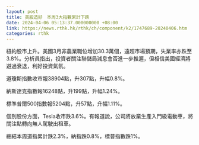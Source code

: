 ```yaml
---
layout: post
title: 美股造好　本周3大指數累計下跌
date: 2024-04-06 05:13:37.000000000 +08:00
link: https://news.rthk.hk/rthk/ch/component/k2/1747689-20240406.htm
categories: rthk
---
```


紐約股市上升。美國3月非農業職位增加30.3萬個，遠超市場預期，失業率亦跌至3.8%。分析員指出，投資者關注聯儲局減息會否進一步推遲，但相信美國經濟將避過衰退，利好投資氣氛。

道瓊斯指數收市報38904點，升307點，升幅0.8%。

納斯達克指數報16248點，升199點，升幅1.24%。

標準普爾500指數報5204點，升57點，升幅1.11%。

個別股份方面，Tesla收市跌3.6%。有報道說，公司將放棄生產入門級電動車，將關注點轉向無人駕駛出租車。

總結本周道指累計跌2.3%，納指跌0.8%，標普指數跌1%。
